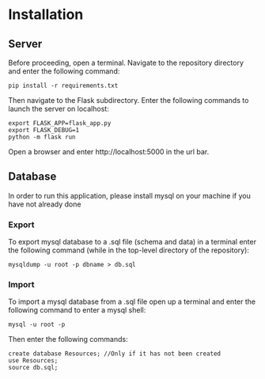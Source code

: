 # Installation

## Server

Before proceeding, open a terminal. Navigate to the repository directory and enter the following command:

	pip install -r requirements.txt

Then navigate to the Flask subdirectory. Enter the following commands to launch the server on localhost:

	export FLASK_APP=flask_app.py
	export FLASK_DEBUG=1
	python -m flask run

Open a browser and enter http://localhost:5000 in the url bar.

## Database

In order to run this application, please install mysql on your machine if you have not already done

### Export 

To export mysql database to a .sql file (schema and data) in a terminal enter the following command (while in the top-level directory of the repository):

	mysqldump -u root -p dbname > db.sql

### Import

To import a mysql database from a .sql file open up a terminal and enter the following command to enter a mysql shell:

	mysql -u root -p

Then enter the following commands:

	create database Resources; //Only if it has not been created
	use Resources;
	source db.sql;

